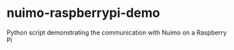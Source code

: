 # nuimo-raspberrypi-demo
Python script demonstrating the communication with Nuimo on a Raspberry Pi
